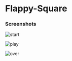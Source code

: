 # Flappy-Square

### Screenshots

![start](https://user-images.githubusercontent.com/31897425/31495279-9f9302b8-af74-11e7-9b6d-0086c6872607.png)


![play](https://user-images.githubusercontent.com/31897425/31495286-a4d1b8be-af74-11e7-92f5-d6f7799fd757.png) 


![over](https://user-images.githubusercontent.com/31897425/31495295-ab837166-af74-11e7-9539-737583b8f78b.png)
